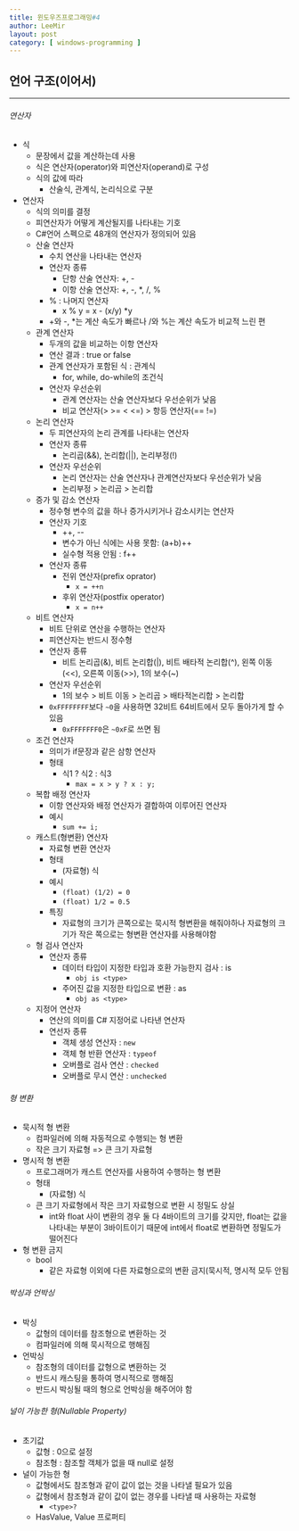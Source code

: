 ```yaml
---
title: 윈도우즈프로그래밍#4
author: LeeMir
layout: post
category: [ windows-programming ]
---
```


## 언어 구조(이어서)

- - -

###### 연산자

- 식
  - 문장에서 값을 계산하는데 사용
  - 식은 연산자(operator)와 피연산자(operand)로 구성
  - 식의 값에 따라
    - 산술식, 관계식, 논리식으로 구분
- 연산자
  - 식의 의미를 결정
  - 피연산자가 어떻게 계산될지를 나타내는 기호
  - C#언어 스펙으로 48개의 연산자가 정의되어 있음
  - 산술 연산자
    - 수치 연산을 나타내는 연산자
    - 연산자 종류
      - 단항 산술 연산자: +, -
      - 이항 산술 연산자: +, -, *, /, %
    - % : 나머지 연산자
      - x % y = x - (x/y) *y
    - +와 -, *는 계산 속도가 빠르나 /와 %는 계산 속도가 비교적 느린 편
  - 관계 연산자
    - 두개의 값을 비교하는 이항 연산자
    - 연산 결과 : true or false
    - 관계 연산자가 포함된 식 : 관계식
      - for, while, do-while의 조건식
    - 연산자 우선순위
      - 관계 연산자는 산술 연산자보다 우선순위가 낮음
      - 비교 연산자(> >= < <=) > 항등 연산자(== !=)
  - 논리 연산자
    - 두 피연산자의 논리 관계를 나타내는 연산자
    - 연산자 종류
      - 논리곱(&&), 논리합(||), 논리부정(!)
    - 연산자 우선순위
      - 논리 연산자는 산술 연산자나 관계연산자보다 우선순위가 낮음
      - 논리부정 > 논리곱 > 논리합
  - 증가 및 감소 연산자
    - 정수형 변수의 값을 하나 증가시키거나 감소시키는 연산자
    - 연산자 기호
      - ++, --
      - 변수가 아닌 식에는 사용 못함: (a+b)++
      - 실수형 적용 안됨 : f++
    - 연산자 종류
      - 전위 연산자(prefix oprator)
        - ```x = ++n```
      - 후위 연산자(postfix operator)
        - ```x = n++```
  - 비트 연산자
    - 비트 단위로 연산을 수행하는 연산자
    - 피연산자는 반드시 정수형
    - 연산자 종류
      - 비트 논리곱(&), 비트 논리합(|), 비트 배타적 논리합(^), 왼쪽 이동(<<), 오른쪽 이동(>>), 1의 보수(~)
    - 연산자 우선순위
      - 1의 보수 > 비트 이동 > 논리곱 > 배타적논리합 > 논리합
    - ```0xFFFFFFFF```보다 ```~0```을 사용하면 32비트 64비트에서 모두 돌아가게 할 수 있음
      - ```0xFFFFFFF0```은 ```~0xF```로 쓰면 됨
  - 조건 연산자
    - 의미가 if문장과 같은 삼항 연산자
    - 형태
      - 식1 ? 식2 : 식3
        - ```max = x > y ? x : y;```
  - 복합 배정 연산자
    - 이항 연산자와 배정 연산자가 결합하여 이루어진 연산자
    - 예시
      - ```sum += i;``` 
  - 캐스트(형변환) 연산자
    - 자료형 변환 연산자
    - 형태
      - (자료형) 식
    - 예시
      - ```(float) (1/2) = 0```
      - ```(float) 1/2 = 0.5```
    - 특징
      - 자료형의 크기가 큰쪽으로는 묵시적 형변환을 해줘야하나 자료형의 크기가 작은 쪽으로는 형변환 연산자를 사용해야함
  - 형 검사 연산자
    - 연산자 종류
      - 데이터 타입이 지정한 타입과 호환 가능한지 검사 : is
        - ```obj is <type>```
      - 주어진 값을 지정한 타입으로 변환 : as
        - ```obj as <type>```
  - 지정어 연산자
    - 연산의 의미를 C# 지정어로 나타낸 연산자
    - 연선자 종류
      - 객체 생성 연산자 : ```new```
      - 객체 형 반환 연산자 : ```typeof```
      - 오버플로 검사 연산 : ```checked```
      - 오버플로 무시 연산 : ```unchecked```



###### 형 변환

- 묵시적 형 변환
  - 컴파일러에 의해 자동적으로 수행되는 형 변환
  - 작은 크기 자료형 => 큰 크기 자료형
- 명시적 형 변환
  - 프로그래머가 캐스트 연산자를 사용하여 수행하는 형 변환
  - 형태
    - (자료형) 식
  - 큰 크기 자료형에서 작은 크기 자료형으로 변환 시 정밀도 상실
    - int와 float 사이 변환의 경우 둘 다 4바이트의 크기를 갖지만, float는 값을 나타내는 부분이 3바이트이기 때문에 int에서 float로 변환하면 정밀도가 떨어진다
- 형 변환 금지
  - bool
    - 같은 자료형 이외에 다른 자료형으로의 변환 금지(묵시적, 명시적 모두 안됨



###### 박싱과 언박싱

- 박싱
  - 값형의 데이터를 참조형으로 변환하는 것
  - 컴파일러에 의해 묵시적으로 행해짐
- 언박싱
  - 참조형의 데이터를 값형으로 변환하는 것
  - 반드시 캐스팅을 통하여 명시적으로 행해짐
  - 반드시 박싱될 때의 형으로 언박싱을 해주어야 함



###### 널이 가능한 형(Nullable Property)

- 초기값
  - 값형 : 0으로 설정
  - 참조형 : 참조할 객체가 없을 때 null로 설정
- 널이 가능한 형
  - 값형에서도 참조형과 같이 값이 없는 것을 나타낼 필요가 있음
  - 값형에서 참조형과 같이 값이 없는 경우를 나타낼 때 사용하는 자료형
    - ```<type>?```
  - HasValue, Value 프로퍼티
